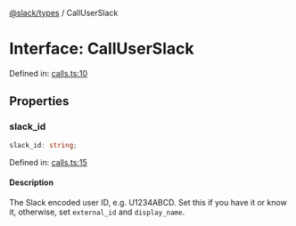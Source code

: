 [@slack/types](../index.md) / CallUserSlack

# Interface: CallUserSlack

Defined in: [calls.ts:10](https://github.com/slackapi/node-slack-sdk/blob/main/packages/types/src/calls.ts#L10)

## Properties

### slack\_id

```ts
slack_id: string;
```

Defined in: [calls.ts:15](https://github.com/slackapi/node-slack-sdk/blob/main/packages/types/src/calls.ts#L15)

#### Description

The Slack encoded user ID, e.g. U1234ABCD. Set this if you have it or know it, otherwise, set
`external_id` and `display_name`.
